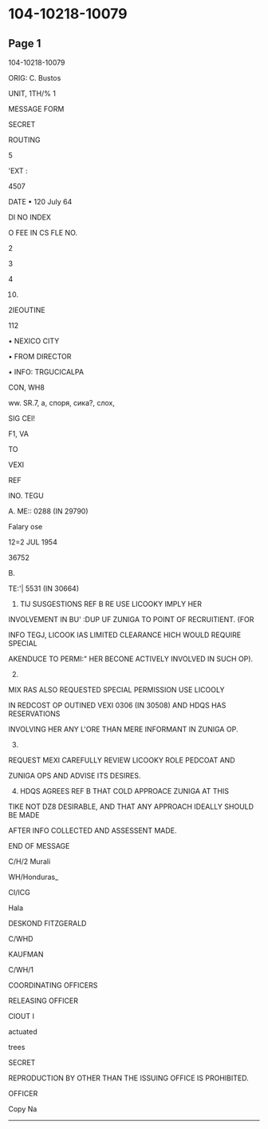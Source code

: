 # 104-10218-10079

## Page 1

104-10218-10079

ORIG: C. Bustos

UNIT, 1TH/% 1

MESSAGE FORM

SECRET

ROUTING

5

'EXT :

4507

DATE • 120 July 64

DI NO INDEX

O FEE IN CS FLE NO.

2

3

4

10.

2IEOUTINE

112

• NEXICO CITY

• FROM DIRECTOR

• INFO: TRGUCICALPA

CON, WH8

ww. SR.7, а, споря, сика?, слох,

SIG CEl!

F1, VA

TO

VEXI

REF

INO. TEGU

A. ME:: 0288 (IN 29790)

Falary ose

12=2 JUL 1954

36752

B.

TE:'| 5531 (IN 30664)

1. TIJ SUSGESTIONS REF B RE USE LICOOKY IMPLY HER

INVOLVEMENT IN BU' :DUP UF ZUNIGA TO POINT OF RECRUITIENT. (FOR

INFO TEGJ, LICOOK IAS LIMITED CLEARANCE HICH WOULD REQUIRE SPECIAL

AKENDUCE TO PERMI:" HER BECONE ACTIVELY INVOLVED IN SUCH OP).

2.

MIX RAS ALSO REQUESTED SPECIAL PERMISSION USE LICOOLY

IN REDCOST OP OUTINED VEXI 0306 (IN 30508) AND HDQS HAS RESERVATIONS

INVOLVING HER ANY L'ORE THAN MERE INFORMANT IN ZUNIGA OP.

3.

REQUEST MEXI CAREFULLY REVIEW LICOOKY ROLE PEDCOAT AND

ZUNIGA OPS AND ADVISE ITS DESIRES.

4. HDQS AGREES REF B THAT COLD APPROACE ZUNIGA AT THIS

TIKE NOT DZ8 DESIRABLE, AND THAT ANY APPROACH IDEALLY SHOULD BE MADE

AFTER INFO COLLECTED AND ASSESSENT MADE.

END OF MESSAGE

C/H/2 Murali

WH/Honduras_

CI/ICG

Hala

DESKOND FITZGERALD

C/WHD

KAUFMAN

C/WH/1

COORDINATING OFFICERS

RELEASING OFFICER

CIOUT I

actuated

trees

SECRET

REPRODUCTION BY OTHER THAN THE ISSUING OFFICE IS PROHIBITED.

OFFICER

Copy Na

---

